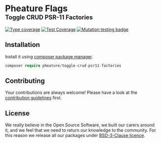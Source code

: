 # Pheature Flags <br><sub><sup>Toggle CRUD PSR-11 Factories</sup></sub>

[![Type coverage][ico-psalm]][link-psalm]
[![Test Coverage][ico-coverage]][link-coverage]
[![Mutation testing badge][ico-mutant]][link-mutant]

## Installation

Install it using [composer package manager](https://getcomposer.org/download/).

```php
composer require pheature/toggle-crud-psr11-factories
```

## Contributing

Your contributions are always welcome! Please have a look at the [contribution guidelines](./CONTRIBUTING.md) first.

## License

We really believe in the Open Source Software, we built our carers around it, and we feel that we need to return our
knowledge to the community. For this reason we release all our packages under [BSD-3-Clause licence](./LICENSE.md). 

[ico-psalm]: https://shepherd.dev/github/pheature-flags/toggle-crud-psr11-factories/coverage.svg
[link-psalm]: https://shepherd.dev/github/pheature-flags/toggle-crud-psr11-factories
[ico-coverage]: https://codecov.io/gh/pheature-flags/toggle-crud-psr11-factories/branch/1.0.x/graph/badge.svg?token=DTQIQUZ106
[link-coverage]: https://codecov.io/gh/pheature-flags/toggle-crud-psr11-factories
[ico-mutant]: https://img.shields.io/endpoint?style=flat&url=https%3A%2F%2Fbadge-api.stryker-mutator.io%2Fgithub.com%2Fpheature-flags%2Ftoggle-crud-psr11-factories%2F1.0.x
[link-mutant]: https://dashboard.stryker-mutator.io/reports/github.com/pheature-flags/toggle-crud-psr11-factories/1.0.x
